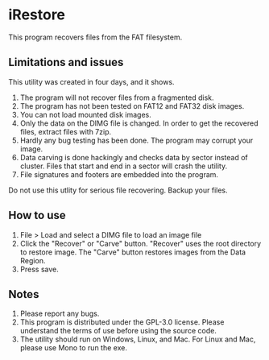 # iRestore

This program recovers files from the FAT filesystem.

Limitations and issues
-------------------

This utility was created in four days, and it shows.

1. The program will not recover files from a fragmented disk.
2. The program has not been tested on FAT12 and FAT32 disk images.
3. You can not load mounted disk images.
4. Only the data on the DIMG file is changed. In order to get the recovered files, extract files with 7zip.
5. Hardly any bug testing has been done. The program may corrupt your image.
6. Data carving is done hackingly and checks data by sector instead of cluster. Files that start and end in a sector will crash the utility.
7. File signatures and footers are embedded into the program.

Do not use this utlity for serious file recovering. Backup your files.

How to use
----------
1. File > Load and select a DIMG file to load an image file
2. Click the "Recover" or "Carve" button. "Recover" uses the root directory to restore image. The "Carve" button restores images from the Data Region.
3. Press save.

Notes
-----

1. Please report any bugs.
2. This program is distributed under the GPL-3.0 license. Please understand the terms of use before using the source code.
3. The utility should run on Windows, Linux, and Mac. For Linux and Mac, please use Mono to run the exe.
